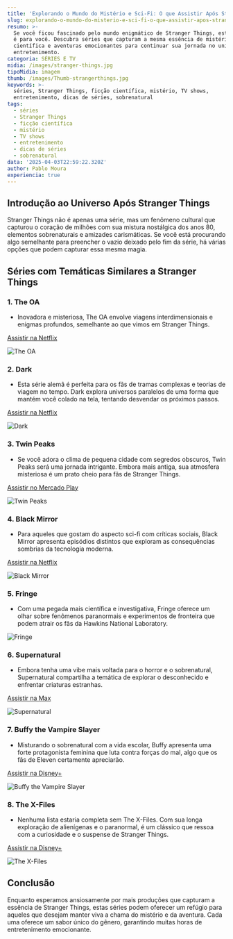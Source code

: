 ```yaml
---
title: 'Explorando o Mundo do Mistério e Sci-Fi: O que Assistir Após Stranger Things'
slug: explorando-o-mundo-do-misterio-e-sci-fi-o-que-assistir-apos-stranger-things
resumo: >-
  Se você ficou fascinado pelo mundo enigmático de Stranger Things, este artigo
  é para você. Descubra séries que capturam a mesma essência de mistério, ficção
  científica e aventuras emocionantes para continuar sua jornada no universo do
  entretenimento.
categoria: SÉRIES E TV
midia: /images/stranger-things.jpg
tipoMidia: imagem
thumb: /images/Thumb-strangerthings.jpg
keywords: >-
  séries, Stranger Things, ficção científica, mistério, TV shows,
  entretenimento, dicas de séries, sobrenatural
tags:
  - séries
  - Stranger Things
  - ficção científica
  - mistério
  - TV shows
  - entretenimento
  - dicas de séries
  - sobrenatural
data: '2025-04-03T22:59:22.320Z'
author: Pablo Moura
experiencia: true
---
```


## Introdução ao Universo Após Stranger Things

Stranger Things não é apenas uma série, mas um fenômeno cultural que capturou o coração de milhões com sua mistura nostálgica dos anos 80, elementos sobrenaturais e amizades carismáticas. Se você está procurando algo semelhante para preencher o vazio deixado pelo fim da série, há várias opções que podem capturar essa mesma magia.

## Séries com Temáticas Similares a Stranger Things

### 1. **The OA**

- Inovadora e misteriosa, The OA envolve viagens interdimensionais e enigmas profundos, semelhante ao que vimos em Stranger Things.

[Assistir na Netflix](https://www.netflix.com/watch/80044950)

![The OA](/images/The-OA.jpg)

### 2. **Dark**

- Esta série alemã é perfeita para os fãs de tramas complexas e teorias de viagem no tempo. Dark explora universos paralelos de uma forma que mantém você colado na tela, tentando desvendar os próximos passos.

[Assistir na Netflix](https://www.netflix.com/watch/80100172)

![Dark](/images/Dark.jpg)

### 3. **Twin Peaks**

- Se você adora o clima de pequena cidade com segredos obscuros, Twin Peaks será uma jornada intrigante. Embora mais antiga, sua atmosfera misteriosa é um prato cheio para fãs de Stranger Things.

[Assistir no Mercado Play](https://play.mercadolivre.com.br/assistir/twin-peaks/b6cd8d50d6d641b1879505ef8967775b?matt_tool=39220561)

![Twin Peaks](/images/Twin-Peaks.webp)

### 4. **Black Mirror**

- Para aqueles que gostam do aspecto sci-fi com críticas sociais, Black Mirror apresenta episódios distintos que exploram as consequências sombrias da tecnologia moderna.

[Assistir na Netflix](https://www.netflix.com/watch/70264888)

![Black Mirror](/images/blackmirrorplaytest.jpg)

### 5. **Fringe**

- Com uma pegada mais científica e investigativa, Fringe oferece um olhar sobre fenômenos paranormais e experimentos de fronteira que podem atrair os fãs da Hawkins National Laboratory.

![Fringe](/images/Fringe.jpg)

### 6. **Supernatural**

- Embora tenha uma vibe mais voltada para o horror e o sobrenatural, Supernatural compartilha a temática de explorar o desconhecido e enfrentar criaturas estranhas.

[Assistir na Max](https://play.max.com/show/759711ff-f46f-4c29-9134-84e247e0e7da)

![Supernatural](/images/Supernatural.jpg)

### 7. **Buffy the Vampire Slayer**

- Misturando o sobrenatural com a vida escolar, Buffy apresenta uma forte protagonista feminina que luta contra forças do mal, algo que os fãs de Eleven certamente apreciarão.

[Assistir na Disney+](https://www.disneyplus.com/browse/entity-f2c277c5-62b4-417c-b277-8435b70176dd?distributionPartner=google)

![Buffy the Vampire Slayer](/images/Buffy-the-Vampire-Slayer.jpg)

### 8. **The X-Files**

- Nenhuma lista estaria completa sem The X-Files. Com sua longa exploração de alienígenas e o paranormal, é um clássico que ressoa com a curiosidade e o suspense de Stranger Things.

[Assistir na Disney+](https://www.disneyplus.com/pt-br/browse/entity-d6a7aec6-72d2-46bb-b337-2cb412df64c8)

![The X-Files](/images/The-X-Files.webp)

## Conclusão

Enquanto esperamos ansiosamente por mais produções que capturam a essência de Stranger Things, estas séries podem oferecer um refúgio para aqueles que desejam manter viva a chama do mistério e da aventura. Cada uma oferece um sabor único do gênero, garantindo muitas horas de entretenimento emocionante.

